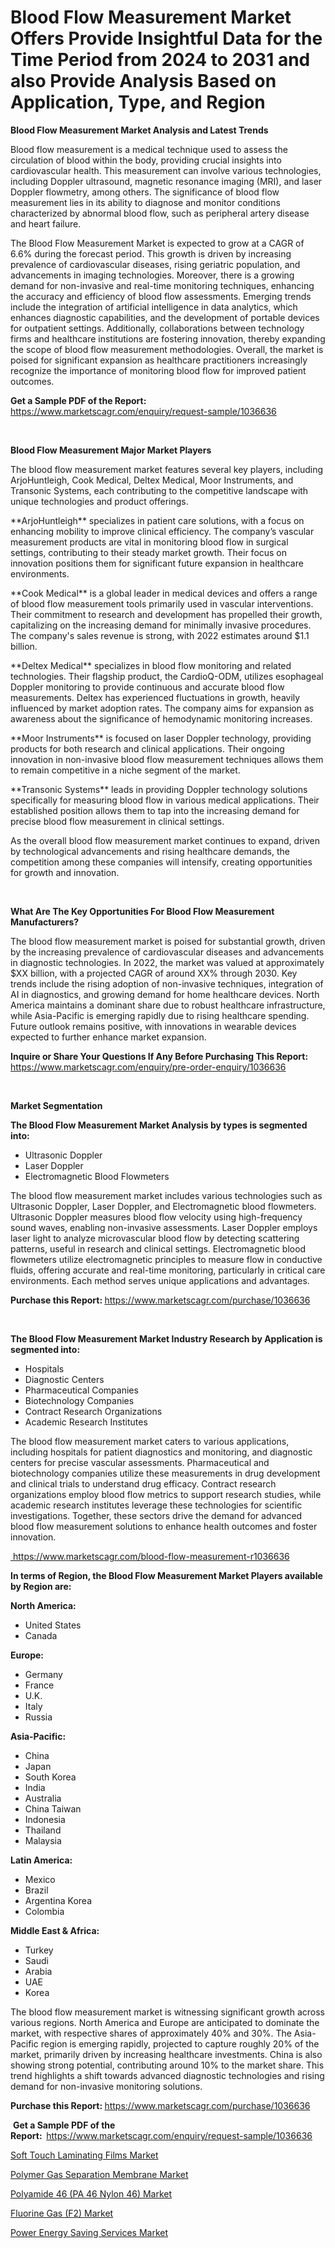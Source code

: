 <p><h1>Blood Flow Measurement Market Offers Provide Insightful Data for the Time Period from 2024 to 2031 and also Provide Analysis Based on Application, Type, and Region</h1></p><p><strong>Blood Flow Measurement Market Analysis and Latest Trends</strong></p>
<p><p>Blood flow measurement is a medical technique used to assess the circulation of blood within the body, providing crucial insights into cardiovascular health. This measurement can involve various technologies, including Doppler ultrasound, magnetic resonance imaging (MRI), and laser Doppler flowmetry, among others. The significance of blood flow measurement lies in its ability to diagnose and monitor conditions characterized by abnormal blood flow, such as peripheral artery disease and heart failure.</p><p>The Blood Flow Measurement Market is expected to grow at a CAGR of 6.6% during the forecast period. This growth is driven by increasing prevalence of cardiovascular diseases, rising geriatric population, and advancements in imaging technologies. Moreover, there is a growing demand for non-invasive and real-time monitoring techniques, enhancing the accuracy and efficiency of blood flow assessments. Emerging trends include the integration of artificial intelligence in data analytics, which enhances diagnostic capabilities, and the development of portable devices for outpatient settings. Additionally, collaborations between technology firms and healthcare institutions are fostering innovation, thereby expanding the scope of blood flow measurement methodologies. Overall, the market is poised for significant expansion as healthcare practitioners increasingly recognize the importance of monitoring blood flow for improved patient outcomes.</p></p>
<p><strong>Get a Sample PDF of the Report:&nbsp;</strong> <a href="https://www.marketscagr.com/enquiry/request-sample/1036636?utm_campaign=1268&utm_medium=2&utm_source=Github&utm_content=ia&utm_term=11102024&utm_id=blood-flow-measurement">https://www.marketscagr.com/enquiry/request-sample/1036636</a></p>
<p>&nbsp;</p>
<p><strong>Blood Flow Measurement Major Market Players</strong></p>
<p><p>The blood flow measurement market features several key players, including ArjoHuntleigh, Cook Medical, Deltex Medical, Moor Instruments, and Transonic Systems, each contributing to the competitive landscape with unique technologies and product offerings.</p><p>**ArjoHuntleigh** specializes in patient care solutions, with a focus on enhancing mobility to improve clinical efficiency. The company’s vascular measurement products are vital in monitoring blood flow in surgical settings, contributing to their steady market growth. Their focus on innovation positions them for significant future expansion in healthcare environments.</p><p>**Cook Medical** is a global leader in medical devices and offers a range of blood flow measurement tools primarily used in vascular interventions. Their commitment to research and development has propelled their growth, capitalizing on the increasing demand for minimally invasive procedures. The company's sales revenue is strong, with 2022 estimates around $1.1 billion.</p><p>**Deltex Medical** specializes in blood flow monitoring and related technologies. Their flagship product, the CardioQ-ODM, utilizes esophageal Doppler monitoring to provide continuous and accurate blood flow measurements. Deltex has experienced fluctuations in growth, heavily influenced by market adoption rates. The company aims for expansion as awareness about the significance of hemodynamic monitoring increases.</p><p>**Moor Instruments** is focused on laser Doppler technology, providing products for both research and clinical applications. Their ongoing innovation in non-invasive blood flow measurement techniques allows them to remain competitive in a niche segment of the market. </p><p>**Transonic Systems** leads in providing Doppler technology solutions specifically for measuring blood flow in various medical applications. Their established position allows them to tap into the increasing demand for precise blood flow measurement in clinical settings.</p><p>As the overall blood flow measurement market continues to expand, driven by technological advancements and rising healthcare demands, the competition among these companies will intensify, creating opportunities for growth and innovation.</p></p>
<p>&nbsp;</p>
<p><strong>What Are The Key Opportunities For Blood Flow Measurement Manufacturers?</strong></p>
<p><p>The blood flow measurement market is poised for substantial growth, driven by the increasing prevalence of cardiovascular diseases and advancements in diagnostic technologies. In 2022, the market was valued at approximately $XX billion, with a projected CAGR of around XX% through 2030. Key trends include the rising adoption of non-invasive techniques, integration of AI in diagnostics, and growing demand for home healthcare devices. North America maintains a dominant share due to robust healthcare infrastructure, while Asia-Pacific is emerging rapidly due to rising healthcare spending. Future outlook remains positive, with innovations in wearable devices expected to further enhance market expansion.</p></p>
<p><strong>Inquire or Share Your Questions If Any Before Purchasing This Report:</strong> <a href="https://www.marketscagr.com/enquiry/pre-order-enquiry/1036636?utm_campaign=1268&utm_medium=2&utm_source=Github&utm_content=ia&utm_term=11102024&utm_id=blood-flow-measurement">https://www.marketscagr.com/enquiry/pre-order-enquiry/1036636</a></p>
<p>&nbsp;</p>
<p><strong>Market Segmentation</strong></p>
<p><strong>The Blood Flow Measurement Market Analysis by types is segmented into:</strong></p>
<p><ul><li>Ultrasonic Doppler</li><li>Laser Doppler</li><li>Electromagnetic Blood Flowmeters</li></ul></p>
<p><p>The blood flow measurement market includes various technologies such as Ultrasonic Doppler, Laser Doppler, and Electromagnetic blood flowmeters. Ultrasonic Doppler measures blood flow velocity using high-frequency sound waves, enabling non-invasive assessments. Laser Doppler employs laser light to analyze microvascular blood flow by detecting scattering patterns, useful in research and clinical settings. Electromagnetic blood flowmeters utilize electromagnetic principles to measure flow in conductive fluids, offering accurate and real-time monitoring, particularly in critical care environments. Each method serves unique applications and advantages.</p></p>
<p><strong>Purchase this Report:&nbsp;</strong><a href="https://www.marketscagr.com/purchase/1036636?utm_campaign=1268&utm_medium=2&utm_source=Github&utm_content=ia&utm_term=11102024&utm_id=blood-flow-measurement">https://www.marketscagr.com/purchase/1036636</a></p>
<p>&nbsp;</p>
<p><strong>The Blood Flow Measurement Market Industry Research by Application is segmented into:</strong></p>
<p><ul><li>Hospitals</li><li>Diagnostic Centers</li><li>Pharmaceutical Companies</li><li>Biotechnology Companies</li><li>Contract Research Organizations</li><li>Academic Research Institutes</li></ul></p>
<p><p>The blood flow measurement market caters to various applications, including hospitals for patient diagnostics and monitoring, and diagnostic centers for precise vascular assessments. Pharmaceutical and biotechnology companies utilize these measurements in drug development and clinical trials to understand drug efficacy. Contract research organizations employ blood flow metrics to support research studies, while academic research institutes leverage these technologies for scientific investigations. Together, these sectors drive the demand for advanced blood flow measurement solutions to enhance health outcomes and foster innovation.</p></p>
<p><a href="https://www.marketscagr.com/blood-flow-measurement-r1036636?utm_campaign=1268&utm_medium=2&utm_source=Github&utm_content=ia&utm_term=11102024&utm_id=blood-flow-measurement">&nbsp;https://www.marketscagr.com/blood-flow-measurement-r1036636</a></p>
<p><strong>In terms of Region, the Blood Flow Measurement Market Players available by Region are:</strong></p>
<p>
    <p> <strong> North America: </strong>
        <ul>
            <li>United States</li>
            <li>Canada</li>
        </ul>
        </p> 
    <p> <strong> Europe: </strong>
        <ul>
            <li>Germany</li>
            <li>France</li>
            <li>U.K.</li>
            <li>Italy</li>
            <li>Russia</li>
        </ul>
        </p> 
    <p> <strong> Asia-Pacific: </strong>
        <ul>
            <li>China</li>
            <li>Japan</li>
            <li>South Korea</li>
            <li>India</li>
            <li>Australia</li>
            <li>China Taiwan</li>
            <li>Indonesia</li>
            <li>Thailand</li>
            <li>Malaysia</li>
        </ul>
        </p> 
    <p> <strong> Latin America: </strong>
        <ul>
            <li>Mexico</li>
            <li>Brazil</li>
            <li>Argentina Korea</li>
            <li>Colombia</li>
        </ul>
        </p> 
    <p> <strong> Middle East & Africa: </strong>
        <ul>
            <li>Turkey</li>
            <li>Saudi</li>
            <li>Arabia</li>
            <li>UAE</li>
            <li>Korea</li>
        </ul>
    </p>
    </p>
<p><p>The blood flow measurement market is witnessing significant growth across various regions. North America and Europe are anticipated to dominate the market, with respective shares of approximately 40% and 30%. The Asia-Pacific region is emerging rapidly, projected to capture roughly 20% of the market, primarily driven by increasing healthcare investments. China is also showing strong potential, contributing around 10% to the market share. This trend highlights a shift towards advanced diagnostic technologies and rising demand for non-invasive monitoring solutions.</p></p>
<p><strong>Purchase this Report: </strong><a href="https://www.marketscagr.com/purchase/1036636?utm_campaign=1268&utm_medium=2&utm_source=Github&utm_content=ia&utm_term=11102024&utm_id=blood-flow-measurement">https://www.marketscagr.com/purchase/1036636</a></p>
<p>&nbsp;<strong>Get a Sample PDF of the Report:&nbsp;&nbsp;</strong><a href="https://www.marketscagr.com/enquiry/request-sample/1036636?utm_campaign=1268&utm_medium=2&utm_source=Github&utm_content=ia&utm_term=11102024&utm_id=blood-flow-measurement">https://www.marketscagr.com/enquiry/request-sample/1036636</a></p>
<p><strong></strong></p>
<p><p><a href="https://www.linkedin.com/pulse/global-soft-touch-laminating-films-market-landscape-future-0cejc?utm_campaign=1268&utm_medium=2&utm_source=Github&utm_content=ia&utm_term=11102024&utm_id=blood-flow-measurement">Soft Touch Laminating Films Market</a></p><p><a href="https://www.linkedin.com/pulse/global-polymer-gas-separation-membrane-market-size-expected-z6t5c?utm_campaign=1268&utm_medium=2&utm_source=Github&utm_content=ia&utm_term=11102024&utm_id=blood-flow-measurement">Polymer Gas Separation Membrane Market</a></p><p><a href="https://www.linkedin.com/pulse/global-polyamide-46-pa-nylon-industry-research-report-competitive-hgfqc?utm_campaign=1268&utm_medium=2&utm_source=Github&utm_content=ia&utm_term=11102024&utm_id=blood-flow-measurement">Polyamide 46 (PA 46 Nylon 46) Market</a></p><p><a href="https://www.linkedin.com/pulse/fluorine-gas-f2-market-outlook-forecast-from-2024-2031-6ukkc?utm_campaign=1268&utm_medium=2&utm_source=Github&utm_content=ia&utm_term=11102024&utm_id=blood-flow-measurement">Fluorine Gas (F2) Market</a></p><p><a href="https://www.linkedin.com/pulse/power-energy-saving-services-market-consolidation-impact-structure-wl7lf?utm_campaign=1268&utm_medium=2&utm_source=Github&utm_content=ia&utm_term=11102024&utm_id=blood-flow-measurement">Power Energy Saving Services Market</a></p></p>